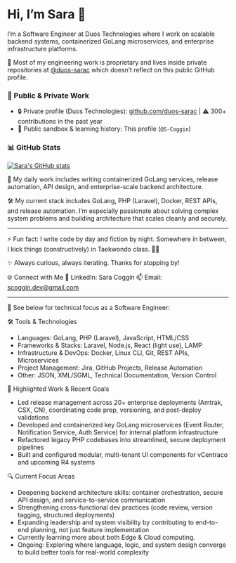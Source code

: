 # Hi, I’m Sara 👋

I’m a Software Engineer at Duos Technologies where I work on scalable backend systems, containerized GoLang microservices, and enterprise infrastructure platforms.

🔐 Most of my engineering work is proprietary and lives inside private repositories at [@duos-sarac](https://github.com/duos-sarac) which doesn’t reflect on this public GitHub profile.

### 🔗 Public & Private Work
- 🔒 Private profile (Duos Technologies): [github.com/duos-sarac](https://github.com/duos-sarac)  |  ⚠️ 300+ contributions in the past year 
- 🌱 Public sandbox & learning history: This profile (`@S-Coggin`)

### 📊 GitHub Stats 
[![Sara's GitHub stats](https://github-readme-stats.vercel.app/api?username=S-Coggin&show_icons=true&theme=default)](https://github.com/S-Coggin)

🧠 My daily work includes writing containerized GoLang services, release automation, API design, and enterprise-scale backend architecture.

🛠️ My current stack includes GoLang, PHP (Laravel), Docker, REST APIs, and release automation. I’m especially passionate about solving complex system problems and building architecture that scales cleanly and securely.



---



⚡ Fun fact: I write code by day and fiction by night. Somewhere in between, I kick things (constructively) in Taekwondo class. 🥋💥

✨ Always curious, always iterating. Thanks for stopping by!

🌐 Connect with Me
📎 LinkedIn: Sara Coggin
📫 Email: scoggin.dev@gmail.com

---

🔭 See below for technical focus as a Software Engineer: 

🛠️ Tools & Technologies
- Languages: GoLang, PHP (Laravel), JavaScript, HTML/CSS
- Frameworks & Stacks: Laravel, Node.js, React (light use), LAMP
- Infrastructure & DevOps: Docker, Linux CLI, Git, REST APIs, Microservices
- Project Management: Jira, GitHub Projects, Release Automation
- Other: JSON, XML/SGML, Technical Documentation, Version Control

🚀 Highlighted Work & Recent Goals
- Led release management across 20+ enterprise deployments (Amtrak, CSX, CN), coordinating code prep, versioning, and post-deploy validations
- Developed and containerized key GoLang microservices (Event Router, Notification Service, Auth Service) for internal platform infrastructure
- Refactored legacy PHP codebases into streamlined, secure deployment pipelines
- Built and configured modular, multi-tenant UI components for vCentraco and upcoming R4 systems

🔍 Current Focus Areas
- Deepening backend architecture skills: container orchestration, secure API design, and service-to-service communication
- Strengthening cross-functional dev practices (code review, version tagging, structured deployments)
- Expanding leadership and system visibility by contributing to end-to-end planning, not just feature implementation
- Currently learning more about both Edge & Cloud computing. 
- Ongoing: Exploring where language, logic, and system design converge to build better tools for real-world complexity





